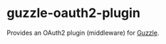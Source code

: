 guzzle-oauth2-plugin
====================

Provides an OAuth2 plugin (middleware) for [Guzzle](http://guzzlephp.org/).
